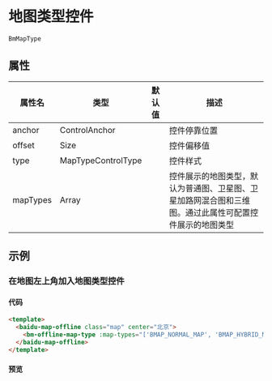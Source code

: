 # 地图类型控件

`BmMapType`

## 属性

|属性名|类型|默认值|描述|
|------|-----|-----|----|
|anchor|ControlAnchor||控件停靠位置|
|offset|Size||控件偏移值|
|type|MapTypeControlType||控件样式|
|mapTypes|Array||控件展示的地图类型，默认为普通图、卫星图、卫星加路网混合图和三维图。通过此属性可配置控件展示的地图类型|

## 示例

### 在地图左上角加入地图类型控件

#### 代码

```html
<template>
  <baidu-map-offline class="map" center="北京">
    <bm-offline-map-type :map-types="['BMAP_NORMAL_MAP', 'BMAP_HYBRID_MAP']" anchor="BMAP_ANCHOR_TOP_LEFT"></bm-offline-map-type>
  </baidu-map-offline>
</template>
```

#### 预览

<doc-preview>
  <baidu-map-offline class="map" center="北京">
    <bm-offline-map-type :map-types="['BMAP_NORMAL_MAP', 'BMAP_HYBRID_MAP']" anchor="BMAP_ANCHOR_TOP_LEFT"></bm-offline-map-type>
  </baidu-map-offline>
</doc-preview>
